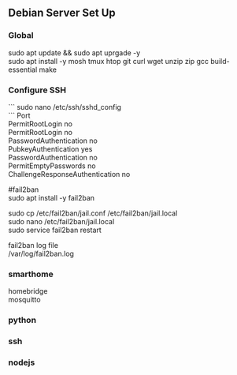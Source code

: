 <h2>Debian Server Set Up</h2>
<h3>Global</h3>
sudo apt update && sudo apt uprgade -y<br>
sudo apt install -y mosh tmux htop git curl wget unzip zip gcc build-essential make

<h3>Configure SSH</h3>
```
sudo nano /etc/ssh/sshd_config<br>
```
Port<br>
PermitRootLogin no<br>
PermitRootLogin no<br>
PasswordAuthentication no<br>
PubkeyAuthentication yes<br>
PasswordAuthentication no<br>
PermitEmptyPasswords no<br>
ChallengeResponseAuthentication no<br>

#fail2ban<br>
sudo apt install -y fail2ban<br>

sudo cp /etc/fail2ban/jail.conf /etc/fail2ban/jail.local<br>
sudo nano /etc/fail2ban/jail.local<br>
sudo service fail2ban restart<br>

fail2ban log file<br>
/var/log/fail2ban.log<br>


<h3>smarthome</h3>
homebridge<br>
mosquitto

<h3>python</h3>

<h3>ssh</h3>

<h3>nodejs</h3>



